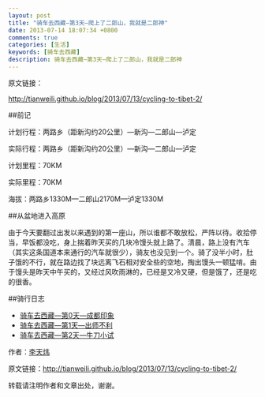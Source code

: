 ```yaml
---
layout: post
title: "骑车去西藏—第3天—爬上了二郎山，我就是二郎神"
date: 2013-07-14 18:07:34 +0800
comments: true
categories: [生活]
keywords: [骑车去西藏]
description: 骑车去西藏—第3天—爬上了二郎山，我就是二郎神
---
```


<!--more-->
原文链接：

<http://tianweili.github.io/blog/2013/07/13/cycling-to-tibet-2/>

##前记

计划行程：两路乡（距新沟约20公里）—新沟—二郎山—泸定

实际行程：两路乡（距新沟约20公里）—新沟—二郎山—泸定

计划里程：70KM

实际里程：70KM

海拔：两路乡1330M—二郎山2170M—泸定1330M

##从盆地进入高原

由于今天要翻过出发以来遇到的第一座山，所以谁都不敢放松，严阵以待。收拾停当，早饭都没吃，身上揣着昨天买的几块冷馒头就上路了。清晨，路上没有汽车（其实这条国道本来通行的汽车就很少），骑友也没见到一个。骑了没半小时，肚子饿的不行，就在路边找了块远离飞石相对安全些的空地，掏出馒头一顿猛啃。由于馒头是昨天中午买的，又经过风吹雨淋的，已经是又冷又硬，但是饿了，还是吃的很香。













































##骑行日志

* [骑车去西藏—第0天—成都印象](http://tianweili.github.io/blog/2013/03/11/cycling-to-tibet-0/)
* [骑车去西藏—第1天—出师不利](http://tianweili.github.io/blog/2013/07/12/cycling-to-tibet-1/)
* [骑车去西藏—第2天—牛刀小试](http://tianweili.github.io/blog/2013/07/13/cycling-to-tibet-2/)


作者：[李天炜](http://tianweili.github.io/)

原文链接：<http://tianweili.github.io/blog/2013/07/13/cycling-to-tibet-2/>

转载请注明作者和文章出处，谢谢。